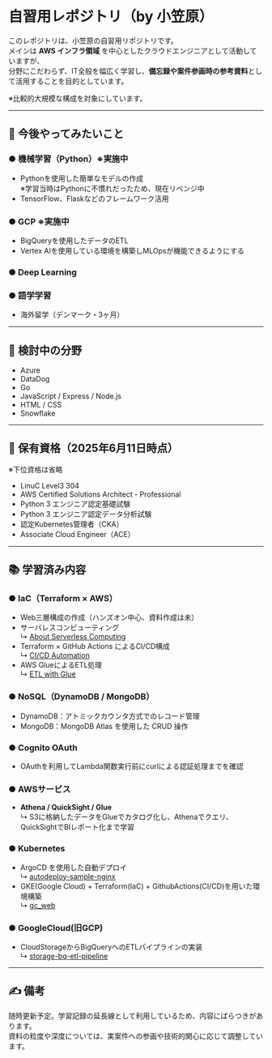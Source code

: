 # 自習用レポジトリ（by 小笠原）

このレポジトリは、小笠原の自習用リポジトリです。  
メインは **AWS インフラ領域** を中心としたクラウドエンジニアとして活動していますが、  
分野にこだわらず、IT全般を幅広く学習し、**備忘録や案件参画時の参考資料**として活用することを目的としています。

※比較的大規模な構成を対象にしています。

---

## 🚀 今後やってみたいこと

### ● 機械学習（Python）※実施中
- Pythonを使用した簡単なモデルの作成  
  ※学習当時はPythonに不慣れだったため、現在リベンジ中
- TensorFlow、Flaskなどのフレームワーク活用

### ● GCP ※実施中
- BigQueryを使用したデータのETL      
- Vertex AIを使用している環境を構築しMLOpsが機能できるようにする  

### ● Deep Learning

### ● 語学学習
- 海外留学（デンマーク・3ヶ月）

---

## 🤔 検討中の分野

- Azure  
- DataDog  
- Go  
- JavaScript / Express / Node.js  
- HTML / CSS  
- Snowflake
  
---

## 📜 保有資格（2025年6月11日時点）

※下位資格は省略

- LinuC Level3 304  
- AWS Certified Solutions Architect - Professional  
- Python 3 エンジニア認定基礎試験  
- Python 3 エンジニア認定データ分析試験  
- 認定Kubernetes管理者（CKA）
- Associate Cloud Engineer（ACE）  

---

## 📚 学習済み内容

### ● IaC（Terraform × AWS）
- Web三層構成の作成（ハンズオン中心、資料作成は未）
- サーバレスコンピューティング  
  ↳ [About Serverless Computing](https://github.com/Karasu1t/Self_study_Git/blob/main/IaC(Terrafrom)/ServerlessComputing/README.md)
- Terraform × GitHub Actions によるCI/CD構成  
  ↳ [CI/CD Automation](https://github.com/Karasu1t/Self_study_Git/blob/main/IaC(Terrafrom)/CICDAutomation/README.md)
- AWS GlueによるETL処理  
  ↳ [ETL with Glue](https://github.com/Karasu1t/Self_study_Git/blob/main/IaC(Terrafrom)/ETL/README.md)

### ● NoSQL（DynamoDB / MongoDB）
- DynamoDB：アトミックカウンタ方式でのレコード管理
- MongoDB：MongoDB Atlas を使用した CRUD 操作

### ● Cognito OAuth
- OAuthを利用してLambda関数実行前にcurlによる認証処理までを確認

### ● AWSサービス
- **Athena / QuickSight / Glue**  
  ↳ S3に格納したデータをGlueでカタログ化し、Athenaでクエリ、QuickSightでBIレポート化まで学習

### ● Kubernetes
- ArgoCD を使用した自動デプロイ  
  ↳ [autodeploy-sample-nginx](https://github.com/Karasu1t/autodeploy-sample-nginx)
- GKE(Google Cloud) + Terraform(IaC) + GithubActions(CI/CD)を用いた環境構築  
  ↳ [gc_web](https://github.com/Karasu1t/gc_web)

### ● GoogleCloud(旧GCP)
- CloudStorageからBigQueryへのETLパイプラインの実装  
  ↳ [storage-bq-etl-pipeline](https://github.com/Karasu1t/autodeploy-sample-nginx)

---

## ✍️ 備考

随時更新予定。学習記録の延長線として利用しているため、内容にばらつきがあります。  
資料の粒度や深度については、実案件への参画や技術的関心に応じて調整しています。
